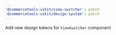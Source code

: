 ```yaml
---
'@commercetools-uikit/view-switcher': patch
'@commercetools-uikit/design-system': patch
---
```


Add new design tokens for `ViewSwitcher` component
